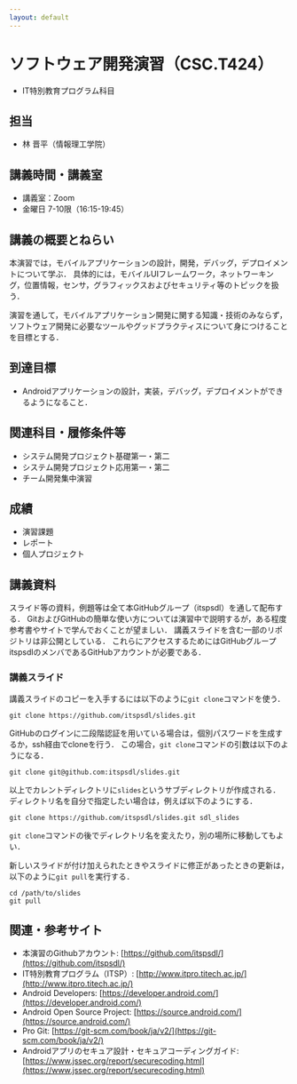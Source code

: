 ```yaml
---
layout: default
---
```

# ソフトウェア開発演習（CSC.T424）

* IT特別教育プログラム科目

## 担当

* 林 晋平（情報理工学院）

## 講義時間・講義室

* 講義室：Zoom
* 金曜日 7-10限（16:15-19:45）

## 講義の概要とねらい

本演習では，モバイルアプリケーションの設計，開発，デバッグ，デプロイメントについて学ぶ．
具体的には，モバイルUIフレームワーク，ネットワーキング，位置情報，センサ，グラフィックスおよびセキュリティ等のトピックを扱う．

演習を通して，モバイルアプリケーション開発に関する知識・技術のみならず，ソフトウェア開発に必要なツールやグッドプラクティスについて身につけることを目標とする．

## 到達目標

* Androidアプリケーションの設計，実装，デバッグ，デプロイメントができるようになること．

## 関連科目・履修条件等

* システム開発プロジェクト基礎第一・第二
* システム開発プロジェクト応用第一・第二
* チーム開発集中演習

## 成績

* 演習課題
* レポート
* 個人プロジェクト

## 講義資料

スライド等の資料，例題等は全て本GitHubグループ（itspsdl）を通して配布する．
GitおよびGitHubの簡単な使い方については演習中で説明するが，ある程度参考書やサイトで学んでおくことが望ましい．
講義スライドを含む一部のリポジトリは非公開としている．
これらにアクセスするためにはGitHubグループitspsdlのメンバであるGitHubアカウントが必要である．

### 講義スライド

講義スライドのコピーを入手するには以下のように`git clone`コマンドを使う．

    git clone https://github.com/itspsdl/slides.git

GitHubのログインに二段階認証を用いている場合は，個別パスワードを生成するか，ssh経由でcloneを行う．
この場合，`git clone`コマンドの引数は以下のようになる．

    git clone git@github.com:itspsdl/slides.git

以上でカレントディレクトリに`slides`というサブディレクトリが作成される．
ディレクトリ名を自分で指定したい場合は，例えば以下のようにする．

    git clone https://github.com/itspsdl/slides.git sdl_slides

`git clone`コマンドの後でディレクトリ名を変えたり，別の場所に移動してもよい．

新しいスライドが付け加えられたときやスライドに修正があったときの更新は，以下のように`git pull`を実行する．

    cd /path/to/slides
    git pull

## 関連・参考サイト

* 本演習のGithubアカウント: [https://github.com/itspsdl/](https://github.com/itspsdl/)
* IT特別教育プログラム（ITSP）: [http://www.itpro.titech.ac.jp/](http://www.itpro.titech.ac.jp/)
* Android Developers: [https://developer.android.com/](https://developer.android.com/)
* Android Open Source Project: [https://source.android.com/](https://source.android.com/)
* Pro Git: [https://git-scm.com/book/ja/v2/](https://git-scm.com/book/ja/v2/)
* Androidアプリのセキュア設計・セキュアコーディングガイド: [https://www.jssec.org/report/securecoding.html](https://www.jssec.org/report/securecoding.html)
